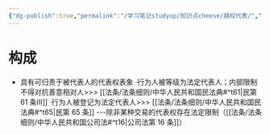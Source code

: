 ```yaml
---
{"dg-publish":true,"permalink":"/学习笔记studyup/知识点cheese/越权代表/","dgPassFrontmatter":true,"noteIcon":"","created":"2024-09-16T21:00:31.182+08:00","updated":"2024-09-30T11:29:30.270+08:00"}
---
```


# 构成
- 具有可归责于被代表人的代表权表象
·行为人被等级为法定代表人；内部限制不得对抗善意相对人>>> [[法条/法条细则/中华人民共和国民法典#^t61\|民第 61 条Ⅲ]]
·行为人被登记为法定代表人>>> [[法条/法条细则/中华人民共和国民法典#^t65\|民第 65 条]] ---除非某种交易的代表权存在法定限制（[[法条/法条细则/中华人民共和国公司法#^t16\|公司法第 16 条]]）